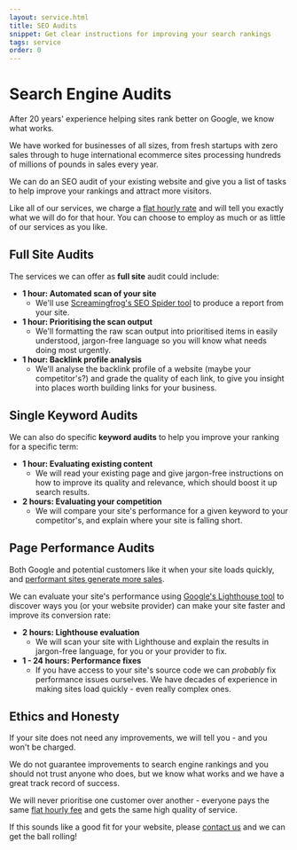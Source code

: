 ```yaml
---
layout: service.html
title: SEO Audits
snippet: Get clear instructions for improving your search rankings
tags: service
order: 0
---
```


# Search Engine Audits

After 20 years' experience helping sites rank better on Google, we know what works.

We have worked for businesses of all sizes, from fresh startups with zero sales through to huge international ecommerce sites processing hundreds of millions of pounds in sales every year.

We can do an SEO audit of your existing website and give you a list of tasks to help improve your rankings and attract more visitors.

Like all of our services, we charge a [flat hourly rate](/prices/) and will tell you exactly what we will do for that hour. You can choose to employ as much or as little of our services as you like.

## Full Site Audits

The services we can offer as **full site** audit could include:

- **1 hour: Automated scan of your site**
  - We'll use [Screamingfrog's SEO Spider tool](https://www.screamingfrog.co.uk/seo-spider/) to produce a report from your site.
- **1 hour: Prioritising the scan output**
  - We'll formatting the raw scan output into prioritised items in easily understood, jargon-free language so you will know what needs doing most urgently.
- **1 hour: Backlink profile analysis**
  - We'll analyse the backlink profile of a website (maybe your competitor's?) and grade the quality of each link, to give you insight into places worth building links for your business.

## Single Keyword Audits

We can also do specific **keyword audits** to help you improve your ranking for a specific term:

- **1 hour: Evaluating existing content**
  - We will read your existing page and give jargon-free instructions on how to improve its quality and relevance, which should boost it up search results.
- **2 hours: Evaluating your competition**
  - We will compare your site's performance for a given keyword to your competitor's, and explain where your site is falling short.

## Page Performance Audits

Both Google and potential customers like it when your site loads quickly, and [performant sites generate more sales](https://www.cloudflare.com/learning/performance/more/website-performance-conversion-rates/).

We can evaluate your site's performance using [Google's Lighthouse tool](https://en.wikipedia.org/wiki/Lighthouse_(software)) to discover ways you (or your website provider) can make your site faster and improve its conversion rate:

- **2 hours: Lighthouse evaluation**
  - We will scan your site with Lighthouse and explain the results in jargon-free language, for you or your provider to fix.
- **1 - 24 hours: Performance fixes**
  - If you have access to your site's source code we can _probably_ fix performance issues ourselves. We have decades of experience in making sites load quickly - even really complex ones.

## Ethics and Honesty

If your site does not need any improvements, we will tell you - and you won't be charged.

We do not guarantee improvements to search engine rankings and you should not trust anyone who does, but we know what works and we have a great track record of success.

We will never prioritise one customer over another - everyone pays the same [flat hourly fee](/prices/) and gets the same high quality of service.

If this sounds like a good fit for your website, please [contact us](/contact/) and we can get the ball rolling!

